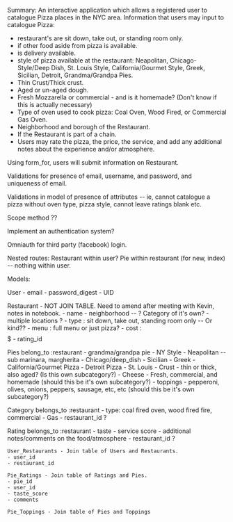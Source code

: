 Summary: An interactive application which allows a registered user to catalogue Pizza places in the NYC area.
Information that users may input to catalogue Pizza:

  - restaurant's are sit down, take out, or standing room only.
  - if other food aside from pizza is available.
  - is delivery available.
  - style of pizza available at the restaurant: Neapolitan, Chicago-Style/Deep Dish, St. Louis Style, California/Gourmet Style, Greek, Sicilian, Detroit, Grandma/Grandpa Pies.
  - Thin Crust/Thick crust.
  - Aged or un-aged dough.
  - Fresh Mozzarella or commercial - and is it homemade? (Don't know if this is actually necessary)
  - Type of oven used to cook pizza: Coal Oven, Wood Fired, or Commercial Gas Oven.
  - Neighborhood and borough of the Restaurant.
  - If the Restaurant is part of a chain.
  - Users may rate the pizza, the price, the service, and add any additional notes about the experience and/or atmosphere.

Using form_for, users will submit information on Restaurant.

Validations for presence of email, username, and password, and uniqueness of email.

Validations in model of presence of attributes -- ie, cannot catalogue a pizza without oven type, pizza style, cannot leave ratings blank etc.

Scope method ??

Implement an authentication system?

Omniauth for third party (facebook) login.

Nested routes: Restaurant within user? Pie within restaurant (for new, index) -- nothing within user.

Models:

  User
    - email
    - password_digest
    - UID

  Restaurant - NOT JOIN TABLE. Need to amend after meeting with Kevin, notes in notebook.
    - name
    - neighborhood -- ? Category of it's own?
    - multiple locations ?
    - type : sit down, take out, standing room only -- Or kind??
    - menu : full menu or just pizza?
    - cost : $$$$$
    - rating_id


  Pies belong_to :restaurant
    - grandma/grandpa pie
    - NY Style
    - Neapolitan -- sub marinara, margherita
    - Chicago/deep_dish
    - Sicilian
    - Greek
    - California/Gourmet Pizza
    - Detroit Pizza
    - St. Louis
    - Crust - thin or thick, also aged? (Is this own subcategory?)
    - Cheese - Fresh, commercial, and homemade (should this be it's own subcategory?)
    - toppings - pepperoni, olives, onions, peppers, sausage, etc, etc (should this be it's own subcategory?)
    <!-- - specialty pies -->


  Category belongs_to :restaurant
    <!-- - brick fire -->
    - type: coal fired oven, wood fired fire, commercial - Gas
    - restaurant_id ?

  Rating belongs_to :restaurant
    <!-- - menu goes here?? -->
    - taste
    - service score
    - additional notes/comments on the food/atmosphere
    - restaurant_id ?

  <!-- Menu a category of it's own? -- NOPE
    - full menu
    - only pizza -->

    User_Restaurants - Join table of Users and Restaurants.
    - user_id
    - restaurant_id

    Pie_Ratings - Join table of Ratings and Pies.
    - pie_id
    - user_id
    - taste_score
    - comments

    Pie_Toppings - Join table of Pies and Toppings
